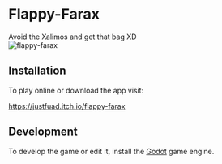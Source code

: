# Flappy-Farax

Avoid the Xalimos and get that bag XD <br>
![flappy-farax](https://user-images.githubusercontent.com/87450618/129469852-55e58781-958c-42fd-b2f0-7736ef298d30.png)

<h2>Installation</h2>
To play online or download the app visit:

https://justfuad.itch.io/flappy-farax

<h2>Development</h2>
To develop the game or edit it, install the <a href='https://www.godotengine.org'>Godot</a> game engine.
